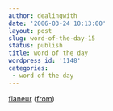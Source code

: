 ```yaml
---
author: dealingwith
date: '2006-03-24 10:13:00'
layout: post
slug: word-of-the-day-15
status: publish
title: word of the day
wordpress_id: '1148'
categories:
 - word of the day
---
```


[flaneur][1] ([from][2])

   [1]: http://dictionary.reference.com/search?q=flaneur

   [2]: http://www.purselipsquarejaw.org/2006/03/attempt-to-get-my-brain-to-unclench.php

